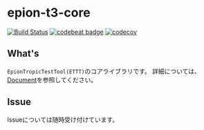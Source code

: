 # epion-t3-core

[![Build Status](https://travis-ci.org/epion-tropic-test-tool/epion-t3-core.svg?branch=master)](https://travis-ci.org/epion-tropic-test-tool/epion-t3-core)
[![codebeat badge](https://codebeat.co/badges/d6f599b0-21b4-41d7-a51f-7621a5a08c27)](https://codebeat.co/projects/github-com-epion-tropic-test-tool-epion-t3-core-master)
[![codecov](https://codecov.io/gh/epion-tropic-test-tool/epion-t3-core/branch/master/graph/badge.svg)](https://codecov.io/gh/epion-tropic-test-tool/epion-t3-core)

## What's
`EpionTropicTestTool(ETTT)`のコアライブラリです。
詳細については、[Document](https://ettt.t-zomu.com)を参照してください。


## Issue
Issueについては随時受け付けています。

